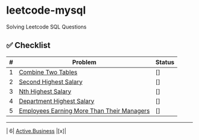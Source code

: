 # leetcode-mysql
Solving Leetcode SQL Questions 


## :white_check_mark: Checklist
| # | Problem | Status |
|---|---------|--------|
| 1 | [Combine Two Tables](https://leetcode.com/problems/combine-two-tables/) | []  |
| 2 | [Second Highest Salary](https://leetcode.com/problems/second-highest-salary/) | [] |
| 3 | [Nth Highest Salary](https://leetcode.com/problems/nth-highest-salary/) | [] |
| 4 | [Department Highest Salary](https://leetcode.com/problems/department-highest-salary/) | [] |
| 5| [ Employees Earning More Than Their Managers](https://leetcode.com/problems/employees-earning-more-than-their-managers/) |[]|
---
| 6| [Active.Business](https://leetcode.com/problems/active-businesses/description/) |[x]|












